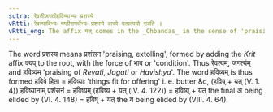 ```yaml
---
sutra: रेवतीजगतीहविष्याभ्यः प्रशस्ये
vRtti: रेवत्यादिभ्यः षष्ठीसमर्थेभ्यः प्रशस्ये वाच्ये यत्प्रत्ययो भवति ॥
vRtti_eng: The affix यत् comes in the _Chbandas_ in the sense of 'praising' after the words '_revati_', '_jagati_' and '_havishya_' in the 6th case in construction.
---
```

The word प्रशस्य means प्रशंसन 'praising, extolling', formed by adding the _Krit_ affix क्यप् to the root, with the force of भाव or 'condition'. Thus रेवत्यम्॑, जगत्य॑म् and हविष्य॑म् 'praising of _Revati_, _Jagati_ or _Havishya_'. The word हविष्यम् is thus formed हविषे हिता = हविष्याः 'things fit for offering' i. e. butter &c, (हविष् + यत् (V. 1. 4)) हविष्यानाम् प्रशंसनं = हविष्यम् (हविष्य + यत् (IV. 4. 122)) = हविष्य् + यत् the final अ being elided by (VI. 4. 148) = हविष् + यत् the य being elided by (VIII. 4. 64).
